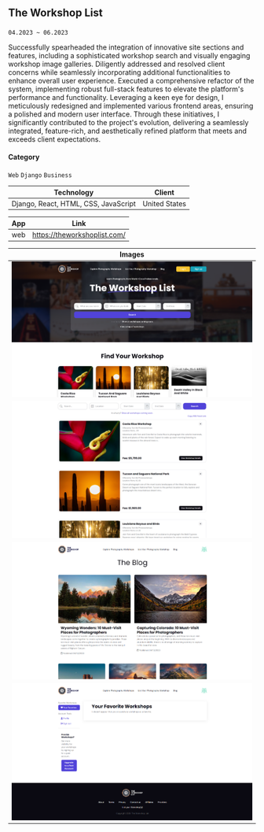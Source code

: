 ## The Workshop List

`04.2023 ~ 06.2023`

Successfully spearheaded the integration of innovative site sections and features, including a sophisticated workshop search and visually engaging workshop image galleries. Diligently addressed and resolved client concerns while seamlessly incorporating additional functionalities to enhance overall user experience. Executed a comprehensive refactor of the system, implementing robust full-stack features to elevate the platform's performance and functionality. Leveraging a keen eye for design, I meticulously redesigned and implemented various frontend areas, ensuring a polished and modern user interface. Through these initiatives, I significantly contributed to the project's evolution, delivering a seamlessly integrated, feature-rich, and aesthetically refined platform that meets and exceeds client expectations.

#### Category

`Web` `Django` `Business`

|              Technology              |    Client     |
| :----------------------------------: | :-----------: |
| Django, React, HTML, CSS, JavaScript | United States |

| App |             Link             |
| :-: | :--------------------------: |
| web | https://theworkshoplist.com/ |

|              Images               |
| :-------------------------------: |
| ![](image/theworkshoplist/01.png) |
| ![](image/theworkshoplist/02.png) |
| ![](image/theworkshoplist/03.png) |
| ![](image/theworkshoplist/04.png) |
